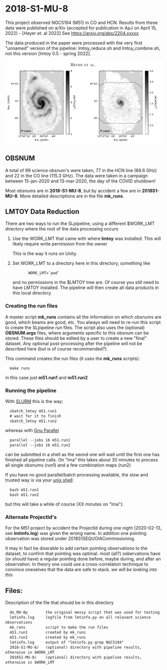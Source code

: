# 2018-S1-MU-8

This project observed NGC5194 (M51) in CO and HCN. Results from these data were published on
arXiv (accepted for publication in ApJ on April 15, 2022) - [Heyer et. al 2022]
See https://arxiv.org/abs/2204.xxxxx

The data produced in the paper were processed with the very first "unnamed" version
of the pipeline: lmtoy_reduce.sh and lmtoy_combine.sh, not this version [lmtoy 0.5 - spring 2022].

![Figure 1 from paper](m51.png "Figure 1 from paper")

## OBSNUM

A total of 99 science obsnum's were taken, 77 in the HCN line (88.6 GHz) and 22 in the CO line (115.3 GHz).
The data were taken in a campaign between 15-jan-2020 and 13-mar-2020, the day of the COVID shutdown!

Most obsnums are in **2018-S1-MU-8**, but by accident a few are in **2018S1-MU-8**.
More detailed descriptions are in the file **mk_runs**.


## LMTOY Data Reduction

There are two ways to run the SLpipeline, using a different $WORK_LMT directory where the root
of the data processing occurs

1. Use the WORK_LMT that came with where **lmtoy** was installed. This will likely require
   write permission from the owner

   This is the way it runs on Unity.

2. Set WORK_LMT to a directory here in this directory,  something like

              WORK_LMT=`pwd`

   and no permissions in the $LMTOY tree are. Of course you still need to have LMTOY
   installed. The pipeline will then create all  data products in this local directory.

### Creating the run files

A master script **mk_runs** contains all the information on which obsnums are good,
which beams are good, etc.  You always will need to re-run this script to create the
SLpipeline *run* files. The script also uses the (optional) **OBSNUM.args** files, where
arguments specific to this obsnum can be stored. These files should be edited by
a user to create a new "final" dataset. Any optional post-processing after the
pipeline will not be described here (but is of course recommended?).

This command creates the run files (it uses the **mk_runs** scripts):

      make runs
	  
in this case just **m51.run1** and **m51.run2**

### Running the pipeline


With [SLURM](https://slurm.schedmd.com/documentation.html) this is the way:

      sbatch_lmtoy m51.run1
      # wait for it to finish
      sbatch_lmtoy m51.run2

whereas with [Gnu Parallel](https://www.gnu.org/software/parallel/)

      parallel --jobs 16 m51.run1
      parallel --jobs 16 m51.run2

can be submitted in a shell as the seond one will wait until the first one has finished
all pipeline calls. On "lma" this takes about 30 minutes to process all single obsnums
(run1) and a few combination maps (run2)

If you have no good parallel/batch processing available, the slow and trusted way is
via your [unix shell](https://www.gnu.org/software/bash/):

      bash m51.run1
      bash m51.run2

but this will take a while of course (XX minutes on "lma"):

### Alternate ProjectId's

For the M51 project by accident the ProjectId during one night (2020-02-13, see **lmtinfo.log**)
was given the wrong name. In addition one pointing observation was stored under
2018S1SEQUOIACommissioning.

It may in fact be diserable to add certain pointing observations to the dataset, to confirm
that pointing was optimal. most (all?) osbervations have (or should have) a regular pointing done
before, maybe during, and after an observation. In theory one could use a cross-correlatoin
technique to convince oneselves that the data are safe to stack.  *we will be looking into this*


## Files:


Description of the file that should be in this directory


      do_MU-8p        the original messy script that was used for testing
      lmtinfo.log     logfile from lmtinfo.py on all relevant science observations
      mk_runs         script to make the run files
      m51.run1        created by mk_runs
      m51.run2        created by mk_runs
      lmtinfo.log     output of "lmtinfo.py grep NGC5194"
	  2018-S1-MU-8/   (optional) directory with pipeline results, otherwise in $WORK_LMT
	  2018S1-MU-8/    (optional) directory with pipeline results, otherwise in $WORK_LMT
